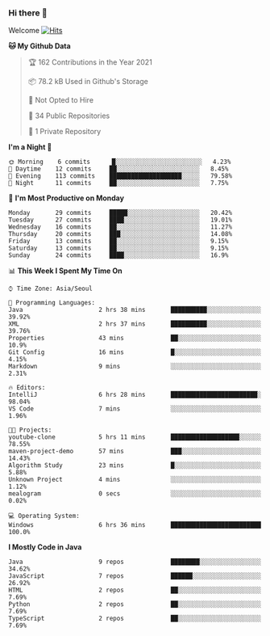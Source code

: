 ### Hi there 👋 

Welcome [![Hits](https://hits.seeyoufarm.com/api/count/incr/badge.svg?url=https%3A%2F%2Fgithub.com%2Fharry4455&count_bg=%2379C83D&title_bg=%23555555&icon=&icon_color=%23E7E7E7&title=hits&edge_flat=false)](https://hits.seeyoufarm.com)


<!--
**harry4455/harry4455** is a ✨ _special_ ✨ repository because its `README.md` (this file) appears on your GitHub profile.

Here are some ideas to get you started:

- 🔭 I’m currently working on ...
- 🌱 I’m currently learning ...
- 👯 I’m looking to collaborate on ...
- 🤔 I’m looking for help with ...
- 💬 Ask me about ...
- 📫 How to reach me: ...
- 😄 Pronouns: ...
- ⚡ Fun fact: ...
-->

<!--START_SECTION:waka-->
**🐱 My Github Data** 

> 🏆 162 Contributions in the Year 2021
 > 
> 📦 78.2 kB Used in Github's Storage 
 > 
> 🚫 Not Opted to Hire
 > 
> 📜 34 Public Repositories 
 > 
> 🔑 1 Private Repository 
 > 
**I'm a Night 🦉** 

```text
🌞 Morning    6 commits      █░░░░░░░░░░░░░░░░░░░░░░░░   4.23% 
🌆 Daytime    12 commits     ██░░░░░░░░░░░░░░░░░░░░░░░   8.45% 
🌃 Evening    113 commits    ████████████████████░░░░░   79.58% 
🌙 Night      11 commits     ██░░░░░░░░░░░░░░░░░░░░░░░   7.75%

```
📅 **I'm Most Productive on Monday** 

```text
Monday       29 commits     █████░░░░░░░░░░░░░░░░░░░░   20.42% 
Tuesday      27 commits     ████░░░░░░░░░░░░░░░░░░░░░   19.01% 
Wednesday    16 commits     ██░░░░░░░░░░░░░░░░░░░░░░░   11.27% 
Thursday     20 commits     ███░░░░░░░░░░░░░░░░░░░░░░   14.08% 
Friday       13 commits     ██░░░░░░░░░░░░░░░░░░░░░░░   9.15% 
Saturday     13 commits     ██░░░░░░░░░░░░░░░░░░░░░░░   9.15% 
Sunday       24 commits     ████░░░░░░░░░░░░░░░░░░░░░   16.9%

```


📊 **This Week I Spent My Time On** 

```text
⌚︎ Time Zone: Asia/Seoul

💬 Programming Languages: 
Java                     2 hrs 38 mins       ██████████░░░░░░░░░░░░░░░   39.92% 
XML                      2 hrs 37 mins       ██████████░░░░░░░░░░░░░░░   39.76% 
Properties               43 mins             ██░░░░░░░░░░░░░░░░░░░░░░░   10.9% 
Git Config               16 mins             █░░░░░░░░░░░░░░░░░░░░░░░░   4.15% 
Markdown                 9 mins              ░░░░░░░░░░░░░░░░░░░░░░░░░   2.31%

🔥 Editors: 
IntelliJ                 6 hrs 28 mins       ████████████████████████░   98.04% 
VS Code                  7 mins              ░░░░░░░░░░░░░░░░░░░░░░░░░   1.96%

🐱‍💻 Projects: 
youtube-clone            5 hrs 11 mins       ███████████████████░░░░░░   78.55% 
maven-project-demo       57 mins             ███░░░░░░░░░░░░░░░░░░░░░░   14.43% 
Algorithm Study          23 mins             █░░░░░░░░░░░░░░░░░░░░░░░░   5.88% 
Unknown Project          4 mins              ░░░░░░░░░░░░░░░░░░░░░░░░░   1.12% 
mealogram                0 secs              ░░░░░░░░░░░░░░░░░░░░░░░░░   0.02%

💻 Operating System: 
Windows                  6 hrs 36 mins       █████████████████████████   100.0%

```

**I Mostly Code in Java** 

```text
Java                     9 repos             ████████░░░░░░░░░░░░░░░░░   34.62% 
JavaScript               7 repos             ██████░░░░░░░░░░░░░░░░░░░   26.92% 
HTML                     2 repos             ██░░░░░░░░░░░░░░░░░░░░░░░   7.69% 
Python                   2 repos             ██░░░░░░░░░░░░░░░░░░░░░░░   7.69% 
TypeScript               2 repos             ██░░░░░░░░░░░░░░░░░░░░░░░   7.69%

```



<!--END_SECTION:waka-->
